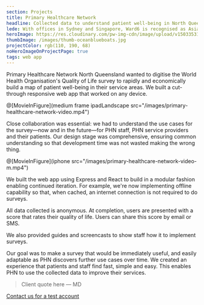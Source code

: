 ```yaml
---
section: Projects
title: Primary Healthcare Network
headline: Collected data to understand patient well-being in North Queensland.
lede: With offices in Sydney and Singapore, Ward6 is recognised as Asia Pacific's leading independent health communications agency. We helped transfer this reputation online with a mobile-first website that was clear, legible and easy to peruse.
heroImage: https://res.cloudinary.com/pw-img-cdn/image/upload/v1503353159/rod-long-204281_nbrsdv.jpg
thumbImage: /images/thumb-oceanblueboats.jpg
projectColor: rgb(110, 190, 68)
noHeroImageOnProjectPage: true
tags: web app
---
```


Primary Healthcare Network North Queensland wanted to digitise the World Health Organisation's Quality of Life survey to rapidly and economically build a map of patient well-being in their service areas. We built a cut-through responsive web app that worked on any device.

@[MovieInFigure](medium frame ipadLandscape src="/images/primary-healthcare-network-video.mp4")

Close collaboration was essential: we had to understand the use cases for the survey—now and in the future—for PHN staff, PHN service providers and their patients. Our design stage was comprehensive, ensuring common understanding so that development time was not wasted making the wrong thing.

@[MovieInFigure](iphone src="/images/primary-healthcare-network-video-m.mp4")

We built the web app using Express and React to build in a modular fashion enabling continued iteration. For example, we're now implementing offline capability so that, when cached, an internet connection is not required to do surveys.

All data collected is anonymous. At completion, users are presented with a score that rates their quality of life. Users can share this score by email or SMS.

<!-- ![alt text](/images/primary-healthcare-network-guide.png "Alt text") -->
      
We also provided guides and screencasts to show staff how it to implement surveys.

Our goal was to make a survey that would be immediately useful, and easily adaptable as PHN discovers further use cases over time. We created an experience that patients and staff find fast, simple and easy. This enables PHN to use the collected data to improve their services. 

> Client quote here — MD
    
<a class="Button Button--primary" href="https://qolsurvey.primaryhealth.com.au">Contact us for a test account<span class="u-arrowEast"></span></a>
